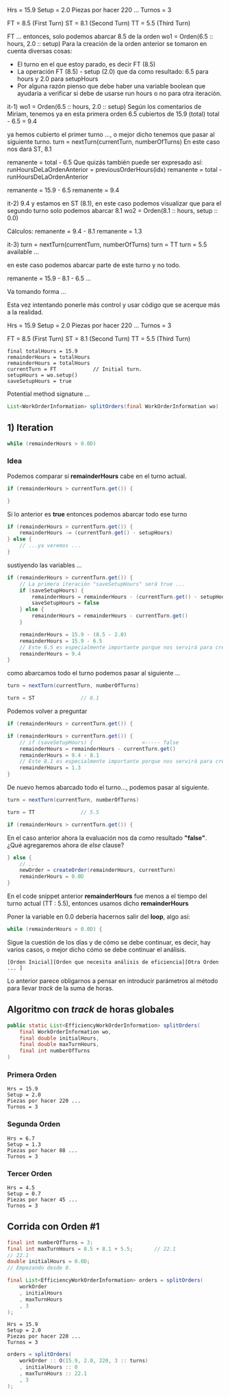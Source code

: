 Hrs = 15.9
Setup = 2.0
Piezas por hacer 220 ...
Turnos = 3

FT = 8.5            (First Turn)
ST = 8.1            (Second Turn)
TT = 5.5            (Third Turn)




FT ... entonces, solo podemos abarcar 8.5 de la orden
wo1 = Orden(6.5 :: hours, 2.0 :: setup)
Para la creación de la orden anterior se tomaron en cuenta diversas cosas: 
- El turno en el que estoy parado, es decir FT (8.5)
- La operación FT (8.5) - setup (2.0) que da como resultado: 6.5 para hours y 2.0 para setupHours
- Por alguna razón pienso que debe haber una variable boolean que ayudaría a verificar si debe de usarse run hours o no para 
	otra iteración.

it-1)
wo1 = Orden(6.5 :: hours, 2.0 :: setup)
Según los comentarios de Miriam, tenemos ya en esta primera orden 6.5 cubiertos de 15.9 (total)
total - 6.5 = 9.4

ya hemos cubierto el primer turno ..., o mejor dicho tenemos que pasar al siguiente turno.
turn = nextTurn(currentTurn, numberOfTurns)
En este caso nos dará ST, 8.1

remanente = total - 6.5
Que quizás también puede ser expresado así:
runHoursDeLaOrdenAnterior = previousOrderHours(idx)
remanente = total - runHoursDeLaOrdenAnterior

remanente = 15.9 - 6.5
remanente = 9.4

it-2)
9.4 y estamos en ST (8.1), en este caso podemos visualizar que para el segundo turno solo podemos abarcar 8.1
wo2 = Orden(8.1 :: hours, setup :: 0.0)

Cálculos:
remanente = 9.4 - 8.1
remanente = 1.3

it-3)
turn = nextTurn(currentTurn, numberOfTurns)
turn = TT
turn = 5.5 available ...

en este caso podemos abarcar parte de este turno y no todo.

remanente = 15.9 - 8.1 - 6.5 ...

Va tomando forma ... 




Esta vez intentando ponerle más control y usar código que se acerque más a la realidad.

Hrs = 15.9
Setup = 2.0
Piezas por hacer 220 ...
Turnos = 3

FT = 8.5            (First Turn)
ST = 8.1            (Second Turn)
TT = 5.5            (Third Turn)

```
final totalHours = 15.9
remainderHours = totalHours			 
remainderHours = totalHours
currentTurn = FT 			// Initial turn.
setupHours = wo.setup()
saveSetupHours = true
```

Potential method signature ... 
```java
List<WorkOrderInformation> splitOrders(final WorkOrderInformation wo)
```

## 1) Iteration
```java
while (remainderHours > 0.0D) 
```

### Idea
Podemos comparar si **remainderHours** cabe en el turno actual.

```java
if (remainderHours > currentTurn.get()) {

}
```

Si lo anterior es **true** entonces podemos abarcar todo ese turno

```java
if (remainderHours > currentTurn.get()) {
	remainderHours -= (currentTurn.get() - setupHours)
} else {
	// ...ya veremos ...
}
```


sustiyendo las variables ...
```java
if (remainderHours > currentTurn.get()) {
	// La primera iteración "saveSetupHours" será true ... 
	if (saveSetupHours) {
		remainderHours = remainderHours - (currentTurn.get() - setupHours)
		saveSetupHours = false
	} else {
		remainderHours = remainderHours - currentTurn.get()
	}

	remainderHours = 15.9 - (8.5 - 2.0)
	remainderHours = 15.9 - 6.5
	// Este 6.5 es especialmente importante porque nos servirá para crear la nueva orden con dicho valor y calcular las piezas por hacer ...
	remainderHours = 9.4
}
```

como abarcamos todo el turno podemos pasar al siguiente ... 
```java
turn = nextTurn(currentTurn, numberOfTurns)
```

```java
turn = ST				// 8.1
```

Podemos volver a preguntar 
```java
if (remainderHours > currentTurn.get()) {
```

```java
if (remainderHours > currentTurn.get()) {
	// if (saveSetupHours) { 				<----- false
	remainderHours = remainderHours - currentTurn.get()
	remainderHours = 9.4 - 8.1
	// Este 8.1 es especialmente importante porque nos servirá para crear la nueva orden con dicho valor y calcular las piezas por hacer ...
	remainderHours = 1.3
}
```

De nuevo hemos abarcado todo el turno..., podemos pasar al siguiente.

```java
turn = nextTurn(currentTurn, numberOfTurns)
```

```java
turn = TT				// 5.5
```

```java
if (remainderHours > currentTurn.get()) {
```

En el caso anterior ahora la evaluación nos da como resultado **"false"**.
¿Qué agregaremos ahora de *else* clause?

```java
} else {
	// ...
	newOrder = createOrder(remainderHours, currentTurn)
	remainderHours = 0.0D
}
```

En el code snippet anterior **remainderHours** fue menos a el tiempo del turno
actual (TT : 5.5), entonces usamos dicho **remainderHours**

Poner la variable en 0.0 debería hacernos salir del **loop**, algo así:

```java
while (remainderHours > 0.0D) {
```

Sigue la cuestión de los días y de cómo se debe continuar, es decir, hay varios casos, o mejor dicho cómo se debe continuar el análisis.

```
[Orden Inicial][Orden que necesita análisis de eficiencia][Otra Orden ... ]
```

Lo anterior parece obligarnos a pensar en introducir parámetros al método para llevar
*track* de la suma de horas.

## Algoritmo con *track* de horas globales

```java
public static List<EfficiencyWorkOrderInformation> splitOrders(
	final WorkOrderInformation wo,
	final double initialHours,
	final double maxTurnHours,
	final int numberOfTurns
)
```

### Primera Orden

```
Hrs = 15.9
Setup = 2.0
Piezas por hacer 220 ...
Turnos = 3
```

### Segunda Orden
```
Hrs = 6.7
Setup = 1.3
Piezas por hacer 88 ...
Turnos = 3
```

### Tercer Orden

```
Hrs = 4.5
Setup = 0.7
Piezas por hacer 45 ...
Turnos = 3
```

## Corrida con Orden #1

```java
final int numberOfTurns = 3;
final int maxTurnHours = 8.5 + 8.1 + 5.5; 		// 22.1
// 22.1
double initialHours = 0.0D;
// Empezando desde 0.
```

```java
final List<EfficiencyWorkOrderInformation> orders = splitOrders(
	workOrder
	, initialHours
	, maxTurnHours
	, 3
);
```

```
Hrs = 15.9
Setup = 2.0
Piezas por hacer 220 ...
Turnos = 3
```

```java
orders = splitOrders(
	workOrder :: O(15.9, 2.0, 220, 3 :: turns)
	, initialHours :: 0
	, maxTurnHours :: 22.1
	, 3
);
```